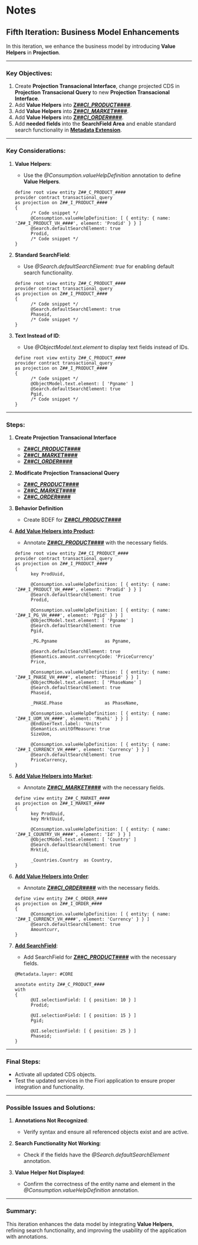# Notes

## Fifth Iteration: Business Model Enhancements

In this iteration, we enhance the business model by introducing **Value Helpers** in **Projection**.

---

### Key Objectives:
1. Create **Projection Transacional Interface**, change projected CDS in **Projection Transacional Query** to new **Projection Transacional Interface**. 
2. Add **Value Helpers** into **[Z##_CI_PRODUCT_####](./02_cds.md#z##_ci_product_)**.
3. Add **Value Helpers** into **[Z##_CI_MARKET_####](./02_cds.md#z##_ci_market_)**.
4. Add **Value Helpers** into **[Z##_CI_ORDER_####](./02_cds.md#z##_ci_order_)**.
5. Add **needed fields** into the **SearchField Area** and enable standard search functionality in **[Metadata Extension](03_metadata_extension.md)**.

---

### Key Considerations:

1. **Value Helpers**:
   - Use the *@Consumption.valueHelpDefinition* annotation to define **Value Helpers**.
   ```ABAP
   define root view entity Z##_C_PRODUCT_####
   provider contract transactional_query
   as projection on Z##_I_PRODUCT_####
   {
         /* Code snippet */
         @Consumption.valueHelpDefinition: [ { entity: { name: 'Z##_I_PRODUCT_VH_####', element: 'Prodid' } } ]
         @Search.defaultSearchElement: true
         Prodid,
         /* Code snippet */
   }
   ```

2. **Standard SearchField**:
   - Use *@Search.defaultSearchElement: true* for enabling default search functionality.
   ```ABAP
   define root view entity Z##_C_PRODUCT_####
   provider contract transactional_query
   as projection on Z##_I_PRODUCT_####
   {
         /* Code snippet */
         @Search.defaultSearchElement: true
         Phaseid,
         /* Code snippet */
   }
   ```

3. **Text Instead of ID**:
   - Use *@ObjectModel.text.element* to display text fields instead of IDs.
   ```ABAP
   define root view entity Z##_C_PRODUCT_####
   provider contract transactional_query
   as projection on Z##_I_PRODUCT_####
   {
         /* Code snippet */
         @ObjectModel.text.element: [ 'Pgname' ]
         @Search.defaultSearchElement: true
         Pgid,
         /* Code snippet */
   }
   ```

---

### Steps:

1. **Create Projection Transacional Interface**
   - **[Z##_CI_PRODUCT_####](./02_cds.md#z##_ci_product_)**
   - **[Z##_CI_MARKET_####](./02_cds.md#z##_ci_market_)**
   - **[Z##_CI_ORDER_####](./02_cds.md#z##_ci_order_)**

2. **Modificate Projection Transacional Query**
   - **[Z##_C_PRODUCT_####](./02_cds.md#z##_c_product_)**
   - **[Z##_C_MARKET_####](./02_cds.md#z##_c_market_)**
   - **[Z##_C_ORDER_####](./02_cds.md#z##_c_order_)**

3. **Behavior Definition**
   - Create BDEF for **[Z##_CI_PRODUCT_####](./06_behavior_definition.md#z##_ci_product_)**

1. **[Add Value Helpers into Product](./02_cds.md#z##_ci_product_)**:
   - Annotate **[Z##_CI_PRODUCT_####](./02_cds.md#z##_ci_product_)** with the necessary fields.
   ```ABAP
   define root view entity Z##_CI_PRODUCT_####
   provider contract transactional_query
   as projection on Z##_I_PRODUCT_####
   {
         key ProdUuid,

         @Consumption.valueHelpDefinition: [ { entity: { name: 'Z##_I_PRODUCT_VH_####', element: 'Prodid' } } ]
         @Search.defaultSearchElement: true
         Prodid,

         @Consumption.valueHelpDefinition: [ { entity: { name: 'Z##_I_PG_VH_####', element: 'Pgid' } } ]
         @ObjectModel.text.element: [ 'Pgname' ]
         @Search.defaultSearchElement: true
         Pgid,

         _PG.Pgname                  as Pgname,

         @Search.defaultSearchElement: true
         @Semantics.amount.currencyCode: 'PriceCurrency'
         Price,

         @Consumption.valueHelpDefinition: [ { entity: { name: 'Z##_I_PHASE_VH_####', element: 'Phaseid' } } ]
         @ObjectModel.text.element: [ 'PhaseName' ]
         @Search.defaultSearchElement: true
         Phaseid,

         _PHASE.Phase                as PhaseName,

         @Consumption.valueHelpDefinition: [ { entity: { name: 'Z##_I_UOM_VH_####', element: 'Msehi' } } ]
         @EndUserText.label: 'Units'
         @Semantics.unitOfMeasure: true
         SizeUom,

         @Consumption.valueHelpDefinition: [ { entity: { name: 'Z##_I_CURRENCY_VH_####', element: 'Currency' } } ]
         @Search.defaultSearchElement: true
         PriceCurrency,
   }
   ```

2. **[Add Value Helpers into Market](./02_cds.md#z##_ci_market_)**:
   - Annotate **[Z##_CI_MARKET_####](./02_cds.md#z##_ci_market_)** with the necessary fields.
   ```ABAP
   define view entity Z##_C_MARKET_####
   as projection on Z##_I_MARKET_####
   {
         key ProdUuid,
         key MrktUuid,

         @Consumption.valueHelpDefinition: [ { entity: { name: 'Z##_I_COUNTRY_VH_####', element: 'Id' } } ]
         @ObjectModel.text.element: [ 'Country' ]
         @Search.defaultSearchElement: true
         Mrktid,

         _Countries.Country  as Country,
   }
   ```

3. **[Add Value Helpers into Order](./02_cds.md#z##_ci_order_)**:
   - Annotate **[Z##_CI_ORDER_####](./02_cds.md#z##_ci_order_)** with the necessary fields.
   ```ABAP
   define view entity Z##_C_ORDER_####
   as projection on Z##_I_ORDER_####
   {
         @Consumption.valueHelpDefinition: [ { entity: { name: 'Z##_I_CURRENCY_VH_####', element: 'Currency' } } ]
         @Search.defaultSearchElement: true
         Amountcurr,
   }
   ```

4. **[Add SearchField](./03_metadata_extension.md)**:
   - Add SearchField for **[Z##_C_PRODUCT_####](./03_metadata_extension.md#z##_c_product_)** with the necessary fields.
   ```ABAP
   @Metadata.layer: #CORE

   annotate entity Z##_C_PRODUCT_####
   with
   {
         @UI.selectionField: [ { position: 10 } ]
         Prodid;

         @UI.selectionField: [ { position: 15 } ]
         Pgid;

         @UI.selectionField: [ { position: 25 } ]
         Phaseid;
   }
   ```

---

### Final Steps:

- Activate all updated CDS objects.
- Test the updated services in the Fiori application to ensure proper integration and functionality.

---

### Possible Issues and Solutions:

1. **Annotations Not Recognized**:
   - Verify syntax and ensure all referenced objects exist and are active.

2. **Search Functionality Not Working**:
   - Check if the fields have the *@Search.defaultSearchElement* annotation.

3. **Value Helper Not Displayed**:
   - Confirm the correctness of the entity name and element in the *@Consumption.valueHelpDefinition* annotation.

---

### Summary:
This iteration enhances the data model by integrating **Value Helpers**, refining search functionality, and improving the usability of the application with annotations.
